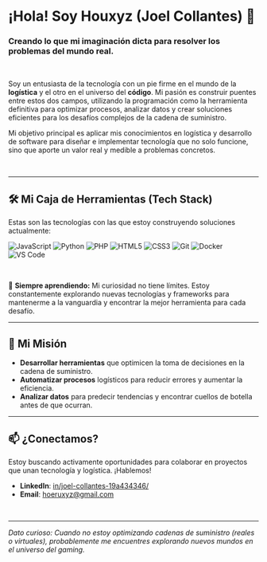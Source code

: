 # ¡Hola! Soy Houxyz (Joel Collantes) 👋

### Creando lo que mi imaginación dicta para resolver los problemas del mundo real.

<br>

Soy un entusiasta de la tecnología con un pie firme en el mundo de la **logística** y el otro en el universo del **código**. Mi pasión es construir puentes entre estos dos campos, utilizando la programación como la herramienta definitiva para optimizar procesos, analizar datos y crear soluciones eficientes para los desafíos complejos de la cadena de suministro.

Mi objetivo principal es aplicar mis conocimientos en logística y desarrollo de software para diseñar e implementar tecnología que no solo funcione, sino que aporte un valor real y medible a problemas concretos.

<br>

---

## 🛠️ Mi Caja de Herramientas (Tech Stack)

Estas son las tecnologías con las que estoy construyendo soluciones actualmente:

![JavaScript](https://img.shields.io/badge/javascript-%23323330.svg?style=for-the-badge&logo=javascript&logoColor=%23F7DF1E)
![Python](https://img.shields.io/badge/python-3670A0?style=for-the-badge&logo=python&logoColor=ffdd54)
![PHP](https://img.shields.io/badge/php-%23777BB4.svg?style=for-the-badge&logo=php&logoColor=white)
![HTML5](https://img.shields.io/badge/html5-%23E34F26.svg?style=for-the-badge&logo=html5&logoColor=white)
![CSS3](https://img.shields.io/badge/css3-%231572B6.svg?style=for-the-badge&logo=css3&logoColor=white)
![Git](https://img.shields.io/badge/git-%23F05033.svg?style=for-the-badge&logo=git&logoColor=white)
![Docker](https://img.shields.io/badge/docker-%230db7ed.svg?style=for-the-badge&logo=docker&logoColor=white)
![VS Code](https://img.shields.io/badge/Visual%20Studio%20Code-0078d7.svg?style=for-the-badge&logo=visual-studio-code&logoColor=white)

<br>

🌱 **Siempre aprendiendo:** Mi curiosidad no tiene límites. Estoy constantemente explorando nuevas tecnologías y frameworks para mantenerme a la vanguardia y encontrar la mejor herramienta para cada desafío.

---

## 🎯 Mi Misión

* **Desarrollar herramientas** que optimicen la toma de decisiones en la cadena de suministro.
* **Automatizar procesos** logísticos para reducir errores y aumentar la eficiencia.
* **Analizar datos** para predecir tendencias y encontrar cuellos de botella antes de que ocurran.

---

## 📫 ¿Conectamos?

Estoy buscando activamente oportunidades para colaborar en proyectos que unan tecnología y logística. ¡Hablemos!

* **LinkedIn**: [in/joel-collantes-19a434346/](https://www.linkedin.com/in/joel-collantes-19a434346/)
* **Email**: [hoeruxyz@gmail.com](mailto:hoeruxyz@gmail.com)

<br>

---
*Dato curioso: Cuando no estoy optimizando cadenas de suministro (reales o virtuales), probablemente me encuentres explorando nuevos mundos en el universo del gaming.*
